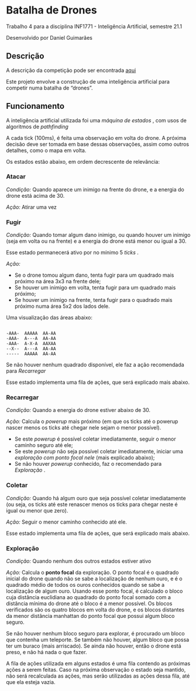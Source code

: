 # Batalha de Drones

Trabalho 4 para a disciplina INF1771 - Inteligência Artificial, semestre 21.1

Desenvolvido por Daniel Guimarães

## Descrição

A descrição da competição pode ser encontrada [aqui](https://augustobaffa.pro.br/site/desafios-online/inf1771-inteligencia-artificial-desafio-dos-drones/)

Este projeto envolve a construção de uma inteligência artificial para competir numa batalha de “drones”.

## Funcionamento

A inteligência artificial utilizada foi uma *máquina de estados* , com usos de algoritmos de *pathfinding* 

A cada tick (100ms), é feita uma observação em volta do drone. A próxima decisão deve ser tomada em base dessas observações,
assim como outros detalhes, como o mapa em volta.

Os estados estão abaixo, em ordem decrescente de relevância:

### Atacar

*Condição:* Quando aparece um inimigo na frente do drone, e a energia do drone está acima de 30.

*Ação:* Atirar uma vez

### Fugir

*Condição:* Quando tomar algum dano inimigo, ou quando houver um inimigo (seja em volta ou na frente) e a energia do 
drone está menor ou igual a 30.

Esse estado permanecerá ativo por no mínimo 5 *ticks* .

*Ação:*

* Se o drone tomou algum dano, tenta fugir para um quadrado mais próximo na área 3x3 na frente dele;
* Se houver um inimigo em volta, tenta fugir para um quadrado mais próximo;
* Se houver um inimigo na frente, tenta fugir para o quadrado mais próximo numa área 5x2 dos lados dele.

Uma visualização das áreas abaixo:

```text

-AAA-  AAAAA  AA-AA
-AAA-  A---A  AA-AA
-AAA-  A-X-A  AAXAA
--X--  A---A  AA-AA
-----  AAAAA  AA-AA

```

Se não houver nenhum quadrado disponível, ele faz a ação recomendada para *Recarregar*

Esse estado implementa uma fila de ações, que será explicado mais abaixo.

### Recarregar

*Condição:* Quando a energia do drone estiver abaixo de 30.

*Ação:* Calcula o *powerup* mais próximo (em que os ticks até o powerup nascer menos os ticks até chegar nele sejam o menor possível).

* Se este *powerup* é possível coletar imediatamente, seguir o menor caminho seguro até ele;
* Se este *powerup* não seja possível coletar imediatamente, iniciar uma *exploração com ponto focal nele* (mais explicado abaixo);
* Se não houver *powerup* conhecido, faz o recomendado para *Exploração* .

### Coletar

*Condição:* Quando há algum ouro que seja possível coletar imediatamente (ou seja, os ticks até este renascer menos os ticks
 para chegar neste é igual ou menor que zero).

*Ação:* Seguir o menor caminho conhecido até ele.

Esse estado implementa uma fila de ações, que será explicado mais abaixo.

### Exploração

*Condição:* Quando nenhum dos outros estados estiver ativo

*Ação:* Calcula o **ponto focal** da exploração. O ponto focal é o quadrado inicial do drone quando não se sabe a
localização de nenhum ouro, e é o quadrado médio de todos os ouros conhecidos quando se sabe a localização de algum ouro.
Usando esse ponto focal, é calculado o bloco cuja distância euclidiana ao quadrado do ponto focal somado com a distância mínima
do drone até o bloco é a menor possível. Os blocos verificados são os quatro blocos em volta do drone, e os blocos distantes
da menor distância manhattan do ponto focal que possui algum bloco seguro. 

Se não houver nenhum bloco seguro para explorar, é procurado um bloco que contenha um teleporte. 
Se também não houver, algum bloco que possa ter um buraco (mais arriscado).
Se ainda não houver, então o drone está preso, e não há nada o que fazer.


A fila de ações utilizada em alguns estados é uma fila contendo as próximas ações a serem feitas. Caso na próxima observação
o estado seja mantido, não será recalculada as ações, mas serão utilizadas as ações dessa fila, até que ela esteja vazia.